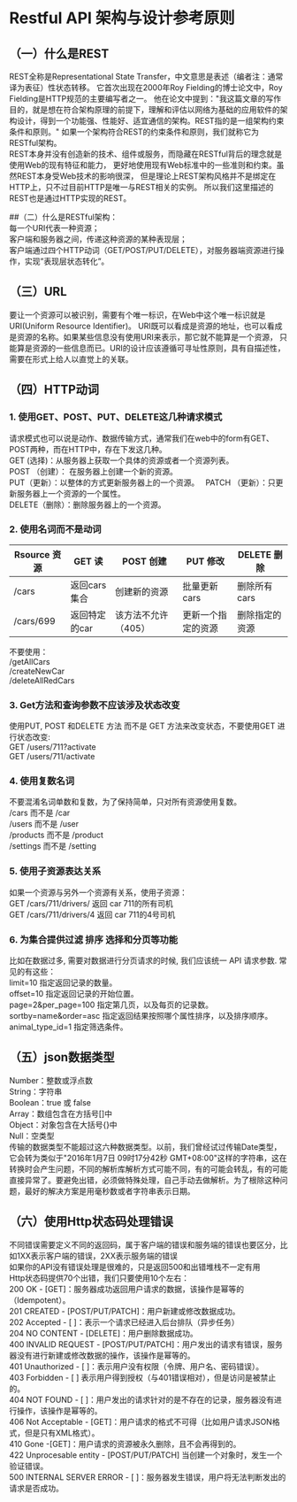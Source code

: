# Restful API 架构与设计参考原则
## （一）什么是REST
REST全称是Representational State Transfer，中文意思是表述（编者注：通常译为表征）性状态转移。 它首次出现在2000年Roy Fielding的博士论文中，Roy Fielding是HTTP规范的主要编写者之一。 他在论文中提到："我这篇文章的写作目的，就是想在符合架构原理的前提下，理解和评估以网络为基础的应用软件的架构设计，得到一个功能强、性能好、适宜通信的架构。REST指的是一组架构约束条件和原则。" 如果一个架构符合REST的约束条件和原则，我们就称它为RESTful架构。  
REST本身并没有创造新的技术、组件或服务，而隐藏在RESTful背后的理念就是使用Web的现有特征和能力， 更好地使用现有Web标准中的一些准则和约束。虽然REST本身受Web技术的影响很深， 但是理论上REST架构风格并不是绑定在HTTP上，只不过目前HTTP是唯一与REST相关的实例。 所以我们这里描述的REST也是通过HTTP实现的REST。  

##（二）什么是RESTful架构：  
每一个URI代表一种资源；  
客户端和服务器之间，传递这种资源的某种表现层；  
客户端通过四个HTTP动词（GET/POST/PUT/DELETE），对服务器端资源进行操作，实现”表现层状态转化”。  

## （三）URL
要让一个资源可以被识别，需要有个唯一标识，在Web中这个唯一标识就是URI(Uniform Resource Identifier)。 URI既可以看成是资源的地址，也可以看成是资源的名称。如果某些信息没有使用URI来表示，那它就不能算是一个资源， 只能算是资源的一些信息而已。URI的设计应该遵循可寻址性原则，具有自描述性，需要在形式上给人以直觉上的关联。  

## （四）HTTP动词
### 1. 使用GET、POST、PUT、DELETE这几种请求模式
请求模式也可以说是动作、数据传输方式，通常我们在web中的form有GET、POST两种，而在HTTP中，存在下发这几种。  
GET (选择)：从服务器上获取一个具体的资源或者一个资源列表。   
POST （创建）： 在服务器上创建一个新的资源。  
PUT（更新）：以整体的方式更新服务器上的一个资源。   
PATCH （更新）：只更新服务器上一个资源的一个属性。  
DELETE（删除）：删除服务器上的一个资源。  

### 2. 使用名词而不是动词
| Rsource 资源 | GET 读         | POST 创建          | PUT 修改            | DELETE 删除     |
| ------------ | -------------- | ------------------ | ------------------- | --------------- |
| /cars        | 返回cars集合   | 创建新的资源       | 批量更新cars        | 删除所有cars    | 
| /cars/699    | 返回特定的car  | 该方法不允许（405）| 更新一个指定的资源  | 删除指定的资源  |

不要使用：  
/getAllCars  
/createNewCar  
/deleteAllRedCars  

### 3. Get方法和查询参数不应该涉及状态改变
使用PUT, POST 和DELETE 方法 而不是 GET 方法来改变状态，不要使用GET 进行状态改变:  
GET /users/711?activate   
GET /users/711/activate  

### 4. 使用复数名词
不要混淆名词单数和复数，为了保持简单，只对所有资源使用复数。  
/cars 而不是 /car  
/users 而不是 /user  
/products 而不是 /product  
/settings 而不是 /setting  

### 5. 使用子资源表达关系
如果一个资源与另外一个资源有关系，使用子资源：  
GET /cars/711/drivers/ 返回 car 711的所有司机  
GET /cars/711/drivers/4 返回 car 711的4号司机  

### 6.  为集合提供过滤 排序 选择和分页等功能
比如在数据过多, 需要对数据进行分页请求的时候, 我们应该统一 API 请求参数. 常见的有这些：  
limit=10 指定返回记录的数量。  
offset=10 指定返回记录的开始位置。  
page=2&per_page=100 指定第几页，以及每页的记录数。  
sortby=name&order=asc 指定返回结果按照哪个属性排序，以及排序顺序。  
animal_type_id=1 指定筛选条件。  

## （五）json数据类型
Number：整数或浮点数  
String：字符串  
Boolean：true 或 false  
Array：数组包含在方括号[]中  
Object：对象包含在大括号{}中  
Null：空类型  
传输的数据类型不能超过这六种数据类型。以前，我们曾经试过传输Date类型，它会转为类似于"2016年1月7日 09时17分42秒 GMT+08:00"这样的字符串，这在转换时会产生问题，不同的解析库解析方式可能不同，有的可能会转乱，有的可能直接异常了。要避免出错，必须做特殊处理，自己手动去做解析。为了根除这种问题，最好的解决方案是用毫秒数或者字符串表示日期。  

## （六）使用Http状态码处理错误
不同错误需要定义不同的返回码，属于客户端的错误和服务端的错误也要区分，比如1XX表示客户端的错误，2XX表示服务端的错误  
如果你的API没有错误处理是很难的，只是返回500和出错堆栈不一定有用  
Http状态码提供70个出错，我们只要使用10个左右：  
200 OK - [GET]：服务器成功返回用户请求的数据，该操作是幂等的（Idempotent）。  
201 CREATED - [POST/PUT/PATCH]：用户新建或修改数据成功。  
202 Accepted - [ ]：表示一个请求已经进入后台排队（异步任务）  
204 NO CONTENT - [DELETE]：用户删除数据成功。  
400 INVALID REQUEST - [POST/PUT/PATCH]：用户发出的请求有错误，服务器没有进行新建或修改数据的操作，该操作是幂等的。  
401 Unauthorized - [ ]：表示用户没有权限（令牌、用户名、密码错误）。  
403 Forbidden - [ ] 表示用户得到授权（与401错误相对），但是访问是被禁止的。  
404 NOT FOUND - [ ]：用户发出的请求针对的是不存在的记录，服务器没有进行操作，该操作是幂等的。  
406 Not Acceptable - [GET]：用户请求的格式不可得（比如用户请求JSON格式，但是只有XML格式）。  
410 Gone -[GET]：用户请求的资源被永久删除，且不会再得到的。  
422 Unprocesable entity - [POST/PUT/PATCH] 当创建一个对象时，发生一个验证错误。  
500 INTERNAL SERVER ERROR - [ ]：服务器发生错误，用户将无法判断发出的请求是否成功。  
